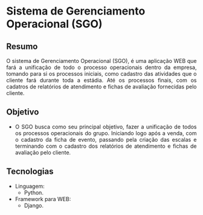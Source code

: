# Sistema de Gerenciamento Operacional (SGO)

## Resumo
<p align='justify'>
O sistema de Gerenciamento Operacional (SGO), é uma aplicação WEB que fará a unificação de todo o processo operacionais dentro da empresa, tomando para si os processos iniciais, como cadastro das  atividades que o cliente fará durante toda a estádia. Até os processos finais, com os cadatros de relatórios de atendimento e fichas de avaliação fornecidas pelo cliente.
</p>

## Objetivo
- <p align='justify'> O SGO busca como seu principal objetivo, fazer a unificação de todos os processos operacionais do grupo. Iniciando logo após a venda, com o cadastro da ficha de evento, passando pela criação das escalas e terminando com o cadastro dos relatórios de atendimento e fichas de avaliação pelo cliente.
</p>

## Tecnologias
- Linguagem:
  - Python.
- Framework para WEB:
  - Django.
